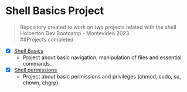 # Shell Basics Project
>Repository created to work on two projects related with the shell  
>Holberton Dev Bootcamp - Montevideo 2023 <br/> 
##Projects completed  
- [x] [Shell Basics](https://github.com/cristian-encalada/holbertonschool-shell/tree/master/basics)
	- Project about basic navigation, manipulation of files and essential commands.
- [x] [Shell permissions](https://github.com/cristian-encalada/holbertonschool-shell/tree/master/permissions)
	- Project about basic permissions and privileges (chmod, sudo, su, chown, chgrp).

